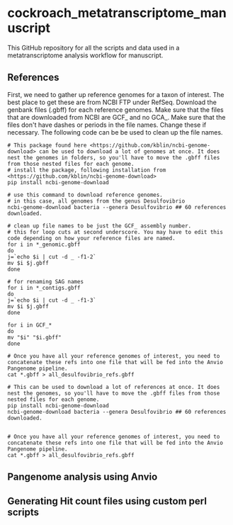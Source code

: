 # cockroach_metatranscriptome_manuscript

This GitHub repository for all the scripts and data used in a metatranscriptome analysis workflow for manuscript.

## References

First, we need to gather up reference genomes for a taxon of interest. The best place to get these are from NCBI FTP under RefSeq. Download the genbank files (.gbff) for each reference genomes. Make sure that the files that are downloaded from NCBI are GCF_ and no GCA_. Make sure that the files don't have dashes or periods in the file names. Change these if necessary. 
The following code can be be used to clean up the file names.

```
# This package found here <https://github.com/kblin/ncbi-genome-download> can be used to download a lot of genomes at once. It does nest the genomes in folders, so you'll have to move the .gbff files from those nested files for each genome. 
# install the package, following installation from <https://github.com/kblin/ncbi-genome-download>
pip install ncbi-genome-download

# use this command to download reference genomes. 
# in this case, all genomes from the genus Desulfovibrio
ncbi-genome-download bacteria --genera Desulfovibrio ## 60 references downloaded.

```

```
# clean up file names to be just the GCF_ assembly number. 
# this for loop cuts at second underscore. You may have to edit this code depending on how your reference files are named. 
for i in *_genomic.gbff
do
j=`echo $i | cut -d _ -f1-2`
mv $i $j.gbff
done

# for renaming SAG names
for i in *_contigs.gbff
do
j=`echo $i | cut -d _ -f1-3`
mv $i $j.gbff
done

for i in GCF_*
do
mv "$i" "$i.gbff"
done
```

```
# Once you have all your reference genomes of interest, you need to concatenate these refs into one file that will be fed into the Anvio Pangenome pipeline. 
cat *.gbff > all_desulfovibrio_refs.gbff

```

```
# This can be used to download a lot of references at once. It does nest the genomes, so you'll have to move the .gbff files from those nested files for each genome. 
pip install ncbi-genome-download
ncbi-genome-download bacteria --genera Desulfovibrio ## 60 references downloaded.


# Once you have all your reference genomes of interest, you need to concatenate these refs into one file that will be fed into the Anvio Pangenome pipeline. 
cat *.gbff > all_desulfovibrio_refs.gbff

```


## Pangenome analysis using Anvio

## Generating Hit count files using custom perl scripts


